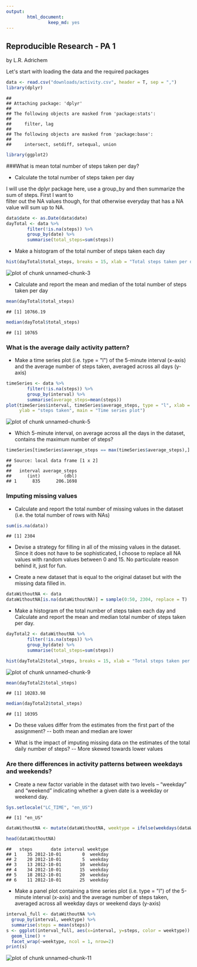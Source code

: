 ```yaml
---
output:
        html_document:
                keep_md: yes
---
```


## Reproducible Research - PA 1        
by L.R. Adrichem  

Let's start with loading the data and the required packages


```r
data <- read.csv("downloads/activity.csv", header = T, sep = ",")
library(dplyr)
```

```
## 
## Attaching package: 'dplyr'
## 
## The following objects are masked from 'package:stats':
## 
##     filter, lag
## 
## The following objects are masked from 'package:base':
## 
##     intersect, setdiff, setequal, union
```

```r
library(ggplot2)
```

###What is mean total number of steps taken per day?  
- Calculate the total number of steps taken per day  

I will use the dplyr package here, use a group_by
and then summarize the sum of steps. First I want to  
filter out the NA values though, for that otherwise
everyday that has a NA value will sum up to NA.


```r
data$date <- as.Date(data$date)
dayTotal <- data %>%
        filter(!is.na(steps)) %>%
        group_by(date) %>%
        summarise(total_steps=sum(steps))
```

- Make a histogram of the total number of steps taken each day


```r
hist(dayTotal$total_steps, breaks = 15, xlab = "Total steps taken per day", main = "Histogram of total steps per day")
```

![plot of chunk unnamed-chunk-3](figure/unnamed-chunk-3-1.png) 

- Calculate and report the mean and median of the total number of steps taken per day


```r
mean(dayTotal$total_steps)
```

```
## [1] 10766.19
```

```r
median(dayTotal$total_steps)
```

```
## [1] 10765
```

### What is the average daily activity pattern?  
- Make a time series plot (i.e. type = "l") of the 5-minute interval (x-axis) and the average number of steps taken, averaged across all days (y-axis)  


```r
timeSeries <- data %>%
        filter(!is.na(steps)) %>%
        group_by(interval) %>%
        summarise(average_steps=mean(steps))
plot(timeSeries$interval, timeSeries$average_steps, type = "l", xlab = "5-minute intervals", 
     ylab = "steps taken", main = "Time series plot")
```

![plot of chunk unnamed-chunk-5](figure/unnamed-chunk-5-1.png) 

- Which 5-minute interval, on average across all the days in the dataset, contains the maximum number of steps?


```r
timeSeries[timeSeries$average_steps == max(timeSeries$average_steps),]
```

```
## Source: local data frame [1 x 2]
## 
##   interval average_steps
##      (int)         (dbl)
## 1      835      206.1698
```

### Imputing missing values  
- Calculate and report the total number of missing values in the dataset (i.e. the total number of rows with NAs)


```r
sum(is.na(data))
```

```
## [1] 2304
```

- Devise a strategy for filling in all of the missing values in the dataset.
Since it does not have to be sophisticated, I choose to replace all NA values with  random
values between 0 and 15. No particulate reason behind it, just for fun.

- Create a new dataset that is equal to the original dataset but with the missing data filled in.


```r
dataWithoutNA <- data
dataWithoutNA[is.na(dataWithoutNA)] = sample(0:50, 2304, replace = T)
```

- Make a histogram of the total number of steps taken each day and Calculate and report the mean and median total number of steps taken per day.


```r
dayTotal2 <- dataWithoutNA %>%
        filter(!is.na(steps)) %>%
        group_by(date) %>%
        summarise(total_steps=sum(steps))

hist(dayTotal2$total_steps, breaks = 15, xlab = "Total steps taken per day", main = "Histogram of total steps per day")
```

![plot of chunk unnamed-chunk-9](figure/unnamed-chunk-9-1.png) 

```r
mean(dayTotal2$total_steps)
```

```
## [1] 10283.98
```

```r
median(dayTotal2$total_steps)
```

```
## [1] 10395
```

- Do these values differ from the estimates from the first part of the assignment? 
-- both mean and median are lower  

- What is the impact of imputing missing data on the estimates of the total daily number of steps?
-- More skewed towards lower values

### Are there differences in activity patterns between weekdays and weekends?

- Create a new factor variable in the dataset with two levels – “weekday” and “weekend” indicating whether a given date is a weekday or weekend day.


```r
Sys.setlocale("LC_TIME", "en_US")
```

```
## [1] "en_US"
```

```r
dataWithoutNA <- mutate(dataWithoutNA, weektype = ifelse(weekdays(dataWithoutNA$date) == "Saturday" | weekdays(dataWithoutNA$date) == "Sunday", "weekend", "weekday"))

head(dataWithoutNA)
```

```
##   steps       date interval weektype
## 1    35 2012-10-01        0  weekday
## 2    20 2012-10-01        5  weekday
## 3    13 2012-10-01       10  weekday
## 4    34 2012-10-01       15  weekday
## 5    18 2012-10-01       20  weekday
## 6    11 2012-10-01       25  weekday
```

- Make a panel plot containing a time series plot (i.e. type = "l") of the 5-minute interval (x-axis) and the average number of steps taken, averaged across all weekday days or weekend days (y-axis)


```r
interval_full <- dataWithoutNA %>%
  group_by(interval, weektype) %>%
  summarise(steps = mean(steps))
s <- ggplot(interval_full, aes(x=interval, y=steps, color = weektype)) +
  geom_line() +
  facet_wrap(~weektype, ncol = 1, nrow=2)
print(s)
```

![plot of chunk unnamed-chunk-11](figure/unnamed-chunk-11-1.png) 





